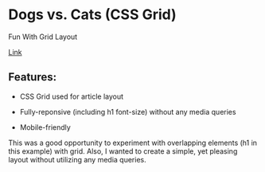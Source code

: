 # Dogs vs. Cats (CSS Grid)
Fun With Grid Layout

[Link](https://apcurran.github.io/dogs-vs-cats/)

## Features:

- CSS Grid used for article layout

- Fully-reponsive (including h1 font-size) without any media queries

- Mobile-friendly

This was a good opportunity to experiment with overlapping elements (h1 in this example) with grid.  Also, I wanted to create a simple, yet pleasing layout without utilizing any media queries.